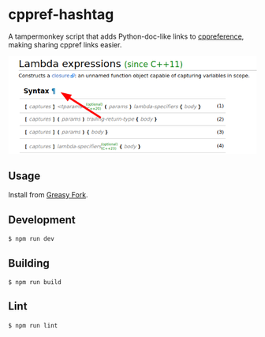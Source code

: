 # cppref-hashtag

A tampermonkey script that adds Python-doc-like links to [cppreference](https://cppreference.com/), making sharing cppref links easier.

![demo](misc/demo.png)

## Usage

Install from [Greasy Fork](https://greasyfork.org/en/scripts/427790-cppref-hashtag).

## Development

```console
$ npm run dev
```

## Building

```console
$ npm run build
```

## Lint

```console
$ npm run lint
```
